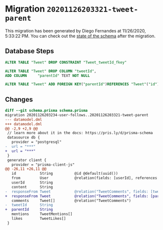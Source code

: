 # Migration `20201126203321-tweet-parent`

This migration has been generated by Diego Fernandes at 11/26/2020, 5:33:22 PM.
You can check out the [state of the schema](./schema.prisma) after the migration.

## Database Steps

```sql
ALTER TABLE "Tweet" DROP CONSTRAINT "Tweet_tweetId_fkey"

ALTER TABLE "Tweet" DROP COLUMN "tweetId",
ADD COLUMN     "parentId" TEXT NOT NULL

ALTER TABLE "Tweet" ADD FOREIGN KEY("parentId")REFERENCES "Tweet"("id") ON DELETE CASCADE ON UPDATE CASCADE
```

## Changes

```diff
diff --git schema.prisma schema.prisma
migration 20201126203234-user-follows..20201126203321-tweet-parent
--- datamodel.dml
+++ datamodel.dml
@@ -2,9 +2,9 @@
 // learn more about it in the docs: https://pris.ly/d/prisma-schema
 datasource db {
   provider = "postgresql"
-  url = "***"
+  url = "***"
 }
 generator client {
   provider = "prisma-client-js"
@@ -26,11 +26,11 @@
   id           String          @id @default(uuid())
   from         User            @relation(fields: [userId], references: [id])
   userId       String
   content      String
-  responseFrom Tweet           @relation("TweetComments", fields: [tweetId], references: [id])
+  responseFrom Tweet           @relation("TweetComments", fields: [parentId], references: [id])
   comments     Tweet[]         @relation("TweetComments")
-  tweetId      String
+  parentId     String
   mentions     TweetMentions[]
   likes        TweetLikes[]
 }
```


